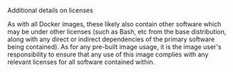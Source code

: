 Additional details on licenses

As with all Docker images, these likely also contain other software which may be under other licenses (such as Bash, etc from the base distribution, along with any direct or indirect dependencies of the primary software being contained). As for any pre-built image usage, it is the image user's responsibility to ensure that any use of this image complies with any relevant licenses for all software contained within.
